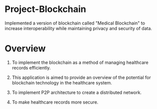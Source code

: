 # Project-Blockchain
Implemented a version of blockchain called "Medical Blockchain" to increase interoperability while maintaining privacy and security of data.

# Overview
1. To implement the blockchain as a method of managing healthcare records efficiently.

2. This application is aimed to provide an overview of the potential for blockchain technology in the healthcare system.

3. To implement P2P architecture to create a distributed network.

4. To make healthcare records more secure.
